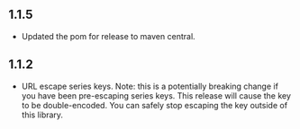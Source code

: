 ## 1.1.5

* Updated the pom for release to maven central.

## 1.1.2

* URL escape series keys. Note: this is a potentially breaking change if you have been pre-escaping series keys. This release will cause the key to be double-encoded. You can safely stop escaping the key outside of this library.

